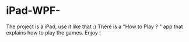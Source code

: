 # iPad-WPF-
The project is a iPad, use it like that :) There is a "How to Play ? " app that explains how to play the games. Enjoy !
